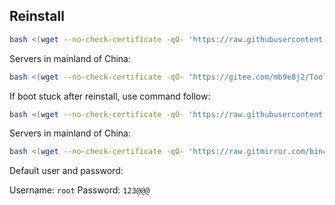 ## Reinstall

```bash
bash <(wget --no-check-certificate -qO- 'https://raw.githubusercontent.com/leitbogioro/Tools/master/Linux_reinstall/InstallNET.sh') -debian 12 -hostname "hostname" -port "prot" -pwd "password" -timezone "Asia/Shanghai" -swap "2048"
```

Servers in mainland of China:

```bash
bash <(wget --no-check-certificate -qO- 'https://gitee.com/mb9e8j2/Tools/raw/master/Linux_reinstall/InstallNET.sh') -debian 12 -mirror "https://mirrors.tuna.tsinghua.edu.cn/debian/" -hostname "hostname" -port "prot" -pwd "password" -timezone "Asia/Shanghai" -swap "2048"
```

If boot stuck after reinstall, use command follow:

```bash
bash <(wget --no-check-certificate -qO- 'https://raw.githubusercontent.com/bin456789/reinstall/main/reinstall.sh') debian 12
```

Servers in mainland of China:

```bash
bash <(wget --no-check-certificate -qO- 'https://raw.gitmirror.com/bin456789/reinstall/main/reinstall.sh') debian 12
```

Default user and password:

Username: `root`
Password: `123@@@`